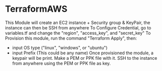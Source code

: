 # TerraformAWS

This Module will create an EC2 instance + Security group & KeyPair, the instance can then be SSH from anywhere
To Configure Credential, go to variables.tf and change the "region", "access_key", and "secret_key"
To Provision this module, run the command "Terraform Apply", then:
  - input OS type ("linux", "windows", or "ubuntu")
  - input Prefix (This could be any name)
Once provisioned the module, a keypair will be print. Make a PEM or PPK file with it.
SSH to the instance from anywhere using the PEM or PPK file as key.
